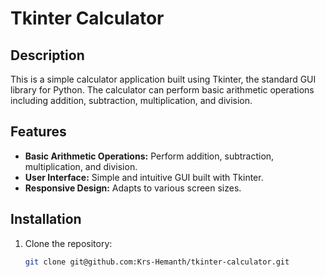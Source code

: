 # Tkinter Calculator

## Description

This is a simple calculator application built using Tkinter, the standard GUI library for Python. The calculator can perform basic arithmetic operations including addition, subtraction, multiplication, and division.

## Features

- **Basic Arithmetic Operations:** Perform addition, subtraction, multiplication, and division.
- **User Interface:** Simple and intuitive GUI built with Tkinter.
- **Responsive Design:** Adapts to various screen sizes.

## Installation

1. Clone the repository:
   ```bash
   git clone git@github.com:Krs-Hemanth/tkinter-calculator.git
